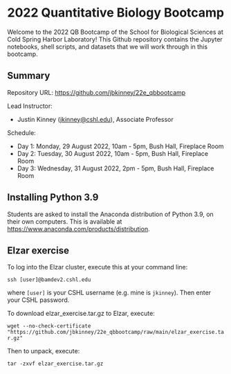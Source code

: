 # 2022 Quantitative Biology Bootcamp

Welcome to the 2022 QB Bootcamp of the School for Biological Sciences at Cold Spring Harbor Laboratory! This Github repository contains the Jupyter notebooks, shell scripts, and datasets that we will work through in this bootcamp. 

## Summary

Repository URL: https://github.com/jbkinney/22e_qbbootcamp

Lead Instructor: 
- Justin Kinney (<jkinney@cshl.edu>), Associate Professor

Schedule:
- Day 1: Monday, 29 August 2022, 10am - 5pm, Bush Hall, Fireplace Room
- Day 2: Tuesday, 30 August 2022, 10am - 5pm, Bush Hall, Fireplace Room
- Day 3: Wednesday, 31 August 2022, 2pm - 5pm, Bush Hall, Fireplace Room

## Installing Python 3.9 

Students are asked to install the Anaconda distribution of Python 3.9, on their own computers. This is available at https://www.anaconda.com/products/distribution. 

## Elzar exercise

To log into the Elzar cluster, execute this at your command line:

```ssh [user]@bamdev2.cshl.edu```

where ``[user]`` is your CSHL username (e.g. mine is ``jkinney``). Then enter your CSHL password. 

To download elzar_exercise.tar.gz to Elzar, execute:

```wget --no-check-certificate "https://github.com/jbkinney/22e_qbbootcamp/raw/main/elzar_exercise.tar.gz"```

Then to unpack, execute:

```tar -zxvf elzar_exercise.tar.gz```
